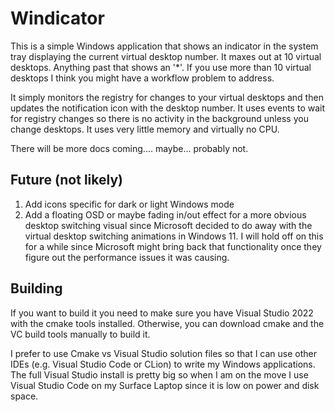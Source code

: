 # Windicator

This is a simple Windows application that shows an indicator in the system tray displaying the current virtual 
desktop number.  It maxes out at 10 virtual desktops.  Anything past that shows an '*'.  If you use more than 10 
virtual desktops I think you might have a workflow problem to address.


It simply monitors the registry for changes to your virtual desktops and then updates the notification icon with the 
desktop number.  It uses events to wait for registry changes so there is no activity in the background unless you 
change desktops.  It uses very little memory and virtually no CPU.  

There will be more docs coming.... maybe... probably not.

## Future (not likely)
1. Add icons specific for dark or light Windows mode
2. Add a floating OSD or maybe fading in/out effect for a more obvious desktop switching visual since Microsoft decided 
   to do away with the virtual desktop switching animations in Windows 11.  I will hold off on this for a while since 
   Microsoft might bring back that functionality once they figure out the performance issues it was causing. 

## Building

If you want to build it you need to make sure you have Visual Studio 2022 with the cmake tools installed.  Otherwise,
you can download cmake and the VC build tools manually to build it.

I prefer to use Cmake vs Visual Studio solution files so that I can use other IDEs (e.g. Visual Studio Code or CLion)
to write my Windows applications.  The full Visual Studio install is pretty big so when I am on the move I use Visual
Studio Code on my Surface Laptop since it is low on power and disk space.

